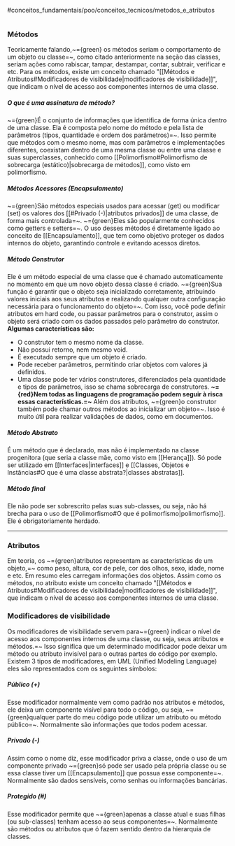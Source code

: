  #conceitos_fundamentais/poo/conceitos_tecnicos/metodos_e_atributos 

```table-of-contents
```

### Métodos
Teoricamente falando,~={green} os métodos seriam o comportamento de um objeto ou classe=~, como citado anteriormente na seção das classes, seriam ações como  rabiscar, tampar, destampar, contar, subtrair, verificar e etc.
Para os métodos, existe um conceito chamado "[[Métodos e Atributos#Modificadores de visibilidade|modificadores de visibilidade]]", que indicam o nível de acesso aos componentes internos de uma classe.

##### O que é uma assinatura de método?
~={green}É o conjunto de informações que identifica de forma única dentro de uma classe. Ela é composta pelo nome do método e pela lista de parâmetros (tipos, quantidade e ordem dos parâmetros)=~. Isso permite que métodos com o mesmo nome, mas com parâmetros e implementações diferentes, coexistam dentro de uma mesma classe ou entre uma classe e suas superclasses, conhecido como [[Polimorfismo#Polimorfismo de sobrecarga (estático)|sobrecarga de métodos]], como visto em polimorfismo.

##### Métodos Acessores (Encapsulamento)
~={green}São métodos especiais usados para acessar (get) ou modificar (set) os valores dos [[#Privado (-)|atributos privados]] de uma classe, de forma mais controlada=~. ~={green}Eles são popularmente conhecidos como getters e setters=~.
O uso desses métodos é diretamente ligado ao conceito de [[Encapsulamento]], que tem como objetivo proteger os dados internos do objeto, garantindo controle e evitando acessos diretos.

##### Método Construtor
Ele é um método especial de uma classe que é chamado automaticamente no momento em que um novo objeto dessa classe é criado. ~={green}Sua função é garantir que o objeto seja inicializado corretamente, atribuindo valores iniciais aos seus atributos e realizando qualquer outra configuração necessária para o funcionamento do objeto=~.
Com isso, você pode definir atributos em hard code, ou passar parâmetros para o construtor, assim o objeto será criado com os dados passados pelo parâmetro do construtor.
**Algumas características são:**
* O construtor tem o mesmo nome da classe.
* Não possui retorno, nem mesmo void.
* É executado sempre que um objeto é criado.
* Pode receber parâmetros, permitindo criar objetos com valores já definidos.
* Uma classe pode ter vários construtores, diferenciados pela quantidade e tipos de parâmetros, isso se chama sobrecarga de construtores.
**~={red}Nem todas as linguagens de programação podem seguir à risca essas características.=~**
Além dos atributos, ~={green}o construtor também pode chamar outros métodos ao inicializar um objeto=~. Isso é muito útil para realizar validações de dados, como em documentos.

##### Método Abstrato
É um método que é declarado, mas não é implementado na classe progenitora (que seria a classe mãe, como visto em [[Herança]]). Só pode ser utilizado em [[Interfaces|interfaces]] e [[Classes, Objetos e Instâncias#O que é uma classe abstrata?|classes abstratas]].

##### Método final
Ele não pode ser sobrescrito pelas suas sub-classes, ou seja, não há brecha para o uso de [[Polimorfismo#O que é polimorfismo|polimorfismo]]. Ele é obrigatoriamente herdado.

---
### Atributos
Em teoria, os ~={green}atributos representam as características de um objeto,=~ como peso, altura, cor de pele, cor dos olhos, sexo, idade, nome e etc.
Em resumo eles carregam informações dos objetos.
Assim como os métodos, no atributo existe um conceito chamado "[[Métodos e Atributos#Modificadores de visibilidade|modificadores de visibilidade]]", que indicam o nível de acesso aos componentes internos de uma classe.

### Modificadores de visibilidade
Os modificadores de visibilidade servem para~={green} indicar o nível de acesso aos componentes internos de uma classe, ou seja, seus atributos e métodos.=~ Isso significa que um determinado modificador pode deixar um método ou atributo invisível para o outras partes do código por exemplo.
Existem 3 tipos de modificadores, em UML (Unified Modeling Language) eles são representados com os seguintes símbolos: 
##### Público (+)
Esse modificador normalmente vem como padrão nos atributos e métodos, ele deixa um componente visível para todo o código, ou seja, ~={green}qualquer parte do meu código pode utilizar um atributo ou método público=~. Normalmente são informações que todos podem acessar.

##### Privado (-)
Assim como o nome diz, esse modificador priva a classe, onde o uso de um componente privado ~={green}só pode ser usado pela própria classe ou se essa classe tiver um [[Encapsulamento]] que possua esse componente=~. Normalmente são dados sensíveis, como senhas ou informações bancárias.

##### Protegido (#)
Esse modificador permite que ~={green}apenas a classe atual e suas filhas (ou sub-classes) tenham acesso ao seus componentes=~. Normalmente são métodos ou atributos que ó fazem sentido dentro da hierarquia de classes.